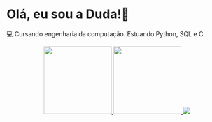   <h1> Olá, eu sou a Duda!👋 </h1>

💻 Cursando engenharia da computação. Estuando Python, SQL e C.

<div align="center" > 
<a href="https://github.com/dudag22">
  <img height="155em" src="https://github-readme-stats.vercel.app/api?username=dudag22&count_private=true&show_icons=true&theme=ocean_dark" />
</a>
<a href="https://github.com/dudag22">
  <img height="155em" src="https://github-readme-stats.vercel.app/api/top-langs/?username=dudag22&layout=compact&show_icons=true&theme=ocean_dark" />
</a>
<a href="https://github.com/dudag22">
  <img src="http://github-profile-summary-cards.vercel.app/api/cards/profile-details?username=dudag22&theme=ocean_dark" />
</a>
</div>

